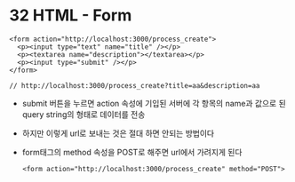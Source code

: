 # 32 HTML - Form

```
<form action="http://localhost:3000/process_create">
  <p><input type="text" name="title" /></p>
  <p><textarea name="description"></textarea></p>
  <p><input type="submit" /></p>
</form>

// http://localhost:3000/process_create?title=aa&description=aa
```

- submit 버튼을 누르면 action 속성에 기입된 서버에 각 항목의 name과 값으로 된 query string의 형태로 데이터를 전송
- 하지만 이렇게 url로 보내는 것은 절대 하면 안되는 방법이다
- form태그의 method 속성을 POST로 해주면 url에서 가려지게 된다

  `<form action="http://localhost:3000/process_create" method="POST">`
